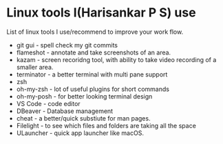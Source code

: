 # Linux tools I(Harisankar P S) use

List of linux tools I use/recommend to improve your work flow.

* git gui - spell check my git commits
* flameshot - annotate and take screenshots of an area.
* kazam - screen recoridng tool, with ability to take video recording of a smaller area.
* terminator - a better terminal with multi pane support
* zsh
* oh-my-zsh - lot of useful plugins for short commands
* oh-my-posh - for better looking terminal design
* VS Code - code editor
* DBeaver - Database management
* cheat - a better/quick substiute for man pages.
* Filelight - to see which files and folders are taking all the space
* ULauncher - quick app launcher like macOS.
